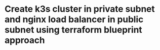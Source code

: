 # Create k3s cluster in private subnet and nginx load balancer in public subnet using terraform blueprint approach
